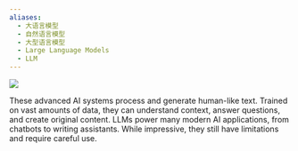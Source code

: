 ```yaml
---
aliases:
  - 大语言模型
  - 自然语言模型
  - 大型语言模型
  - Large Language Models
  - LLM
---
```


![](https://www.nowadais.com/wp-content/uploads/2024/02/How-Large-Language-Models-Work-LLMs-Explained-Featured-image-representing-complexity-of-an-LLM-1024x1024.png)


These advanced AI systems process and generate human-like text. Trained on vast amounts of data, they can understand context, answer questions, and create original content. LLMs power many modern AI applications, from chatbots to writing assistants. While impressive, they still have limitations and require careful use.
